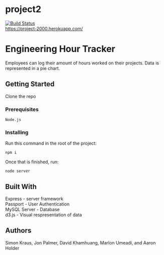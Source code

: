 # project2 
[![Build Status](https://travis-ci.com/simonk16/project2.svg?branch=master)](https://travis-ci.com/simonk16/project2)  
https://project-2000.herokuapp.com/

# Engineering Hour Tracker
   Employees can log their amount of hours worked on their projects. Data is represented in a pie chart.
   
## Getting Started

Clone the repo

### Prerequisites



```
Node.js
```

### Installing

 

Run this command in the root of the project:

```
npm i
```
Once that is finished, run: 

```
node server
```
   
## Built With
Express - server framework      
Passport - User Authentication  
MySQL Server - Database  
d3.js - Visual respresentation of data 

## Authors

Simon Kraus, Jon Palmer, David Khamhuang, Marlon Umeadi, and Aaron Holder


